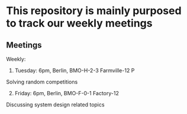 # This repository is mainly purposed to track our weekly meetings

## Meetings

Weekly:

1. Tuesday: 6pm, Berlin, BMO-H-2-3 Farmville-12 P

Solving random competitions 

2. Friday: 6pm, Berlin, BMO-F-0-1 Factory-12

Discussing system design related topics

